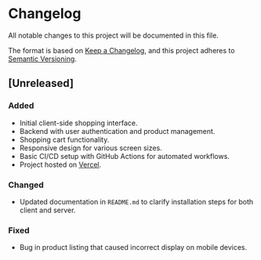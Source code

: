 # Changelog

All notable changes to this project will be documented in this file.

The format is based on [Keep a Changelog](https://keepachangelog.com/en/1.0.0/), and this project adheres to [Semantic Versioning](https://semver.org/).

## [Unreleased]

### Added
- Initial client-side shopping interface.
- Backend with user authentication and product management.
- Shopping cart functionality.
- Responsive design for various screen sizes.
- Basic CI/CD setup with GitHub Actions for automated workflows.
- Project hosted on [Vercel](https://shop-spot.vercel.app/).

### Changed
- Updated documentation in `README.md` to clarify installation steps for both client and server.

### Fixed
- Bug in product listing that caused incorrect display on mobile devices.


